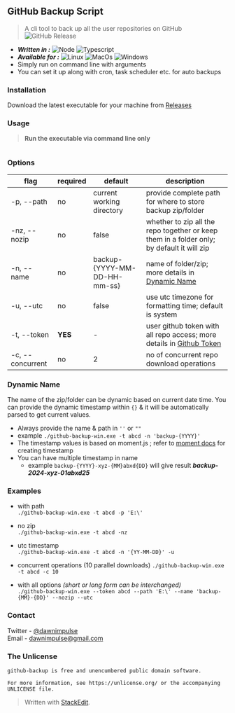 

## GitHub Backup Script

> A cli tool to back up all the user repositories on GitHub  
![GitHub Release](https://img.shields.io/github/v/release/dawnimpulse/github-backup)

* ***Written in :*** ![Node](https://img.shields.io/badge/Node.js-43853D?style=for-the-badge&logo=node.js&logoColor=white&style=flat) ![Typescript](https://img.shields.io/badge/TypeScript-007ACC?style=for-the-badge&logo=typescript&logoColor=white&style=flat)
* ***Available for :*** ![Linux](https://img.shields.io/badge/Linux-FCC624?style=flat&logo=linux&logoColor=black)  ![MacOs](https://img.shields.io/badge/mac%20os-000000?style=for-the-badge&logo=apple&logoColor=white&style=flat)  ![Windows](https://img.shields.io/badge/Windows-0078D6?style=for-the-badge&logo=windows&logoColor=white&style=flat)
* Simply run on command line with arguments
* You can set it up along with cron, task scheduler etc. for auto backups

### Installation
Download the latest executable for your machine from [Releases](https://github.com/DawnImpulse/github-backup/releases)

### Usage
> **Run the executable via command line only**

``` ./github-backup-win.exe -t abcdefgh    
```   
### Options

| flag             | required | default                      | description                                                                                                                                                                                 |      
|------------------|----------|------------------------------|---------------------------------------------------------------------------------------------------------------------------------------------------------------------------------------------|      
| -p, --path       | no       | current working directory    | provide complete path for where to store backup zip/folder                                                                                                                                  |      
| -nz, --nozip     | no       | false                        | whether to zip all the repo together or keep them in a folder only; by default it will zip                                                                                                  |      
| -n, --name       | no       | backup-{YYYY-MM-DD-HH-mm-ss} | name of folder/zip; more details in [Dynamic Name](#dynamic-name)                                                                                                                           |    
| -u, --utc        | no       | false                        | use utc timezone for formatting time; default is system                                                                                                                                     |  
| -t, --token      | **YES**  | -                            | user github token with all repo access; more details in [Github Token](https://docs.github.com/en/authentication/keeping-your-account-and-data-secure/managing-your-personal-access-tokens) |    
| -c, --concurrent | no       | 2                            | no of concurrent repo download operations                                                                                                                                                   |

### Dynamic Name

The name of the zip/folder can be dynamic based on current date time. You can provide the dynamic timestamp within `{}` & it will be automatically parsed to get current values.

* Always provide the name & path in `''` or `""`
* example  `./github-backup-win.exe -t abcd -n 'backup-{YYYY}'`
* The timestamp values is based on moment.js ; refer to [moment docs](https://momentjs.com/docs/#/parsing/string-format/) for creating timestamp
* You can have multiple timestamp in name
  * example `backup-{YYYY}-xyz-{MM}abxd{DD}` will give result ***backup-2024-xyz-01abxd25***

### Examples

* with path    
  `./github-backup-win.exe -t abcd -p 'E:\'`

* no zip    
  `./github-backup-win.exe -t abcd -nz`

* utc timestamp    
  `./github-backup-win.exe -t abcd -n '{YY-MM-DD}' -u`

* concurrent operations (10 parallel downloads)
  `./github-backup-win.exe -t abcd -c 10`

* with all options *(short or long form can be interchanged)*    
  `./github-backup-win.exe --token abcd --path 'E:\' --name 'backup-{MM}-{DD}' --nozip --utc`

### Contact
Twitter - [@dawnimpulse](https://twitter.com/dawnimpulse)    
Email - [dawnimpulse@gmail.com](mailto://dawnimpulse@gmail.com)


### The Unlicense
~~~~  
github-backup is free and unencumbered public domain software.   
  
For more information, see https://unlicense.org/ or the accompanying UNLICENSE file.   
~~~~  


> Written with [StackEdit](https://stackedit.io/).